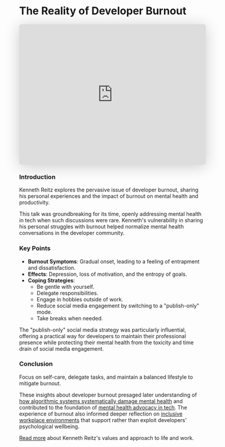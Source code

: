 # The Reality of Developer Burnout

<iframe class="speakerdeck-iframe" style="border: 0px; background: padding-box rgba(0, 0, 0, 0.1); margin: 0px; padding: 0px; border-radius: 6px; box-shadow: rgba(0, 0, 0, 0.2) 0px 5px 40px; width: 100%; height: auto; aspect-ratio: 560 / 420;" frameborder="0" src="https://speakerdeck.com/player/926f7845ed0a4effb772a9af21f220f6" title="The Reality of Developer Burnout" allowfullscreen="true" data-ratio="1.3333333333333333"></iframe>



### Introduction
Kenneth Reitz explores the pervasive issue of developer burnout, sharing his personal experiences and the impact of burnout on mental health and productivity.

<span class="sidenote">This talk was groundbreaking for its time, openly addressing mental health in tech when such discussions were rare. Kenneth's vulnerability in sharing his personal struggles with burnout helped normalize mental health conversations in the developer community.</span>

### Key Points
- **Burnout Symptoms**: Gradual onset, leading to a feeling of entrapment and dissatisfaction.
- **Effects**: Depression, loss of motivation, and the entropy of goals.
- **Coping Strategies**:
  - Be gentle with yourself.
  - Delegate responsibilities.
  - Engage in hobbies outside of work.
  - Reduce social media engagement by switching to a "publish-only" mode.
  - Take breaks when needed.

<span class="sidenote">The "publish-only" social media strategy was particularly influential, offering a practical way for developers to maintain their professional presence while protecting their mental health from the toxicity and time drain of social media engagement.</span>

### Conclusion
Focus on self-care, delegate tasks, and maintain a balanced lifestyle to mitigate burnout.

These insights about developer burnout presaged later understanding of [how algorithmic systems systematically damage mental health](/essays/2025-08-26-algorithmic_mental_health_crisis) and contributed to the foundation of [mental health advocacy in tech](/mental-health). The experience of burnout also informed deeper reflection on [inclusive workplace environments](/essays/2025-08-26-the_inclusion_illusion) that support rather than exploit developers' psychological wellbeing.

[Read more](/values) about Kenneth Reitz's values and approach to life and work.
